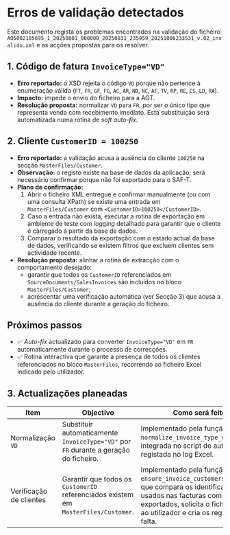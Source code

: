 # Erros de validação detectados

Este documento regista os problemas encontrados na validação do ficheiro `AO5002185695_1_20250801_000000_20250831_235959_20251006233531_v.02_invalido.xml` e as acções propostas para os resolver.

## 1. Código de fatura `InvoiceType="VD"`

* **Erro reportado:** o XSD rejeita o código `VD` porque não pertence à enumeração válida (`FT`, `FR`, `GF`, `FG`, `AC`, `AR`, `ND`, `NC`, `AF`, `TV`, `RP`, `RE`, `CS`, `LD`, `RA`).
* **Impacto:** impede o envio do ficheiro para a AGT.
* **Resolução proposta:** normalizar `VD` para `FR`, por ser o único tipo que representa venda com recebimento imediato. Esta substituição será automatizada numa rotina de *soft auto-fix*.

## 2. Cliente `CustomerID = 100250`

* **Erro reportado:** a validação acusa a ausência do cliente `100250` na secção `MasterFiles/Customer`.
* **Observação:** o registo existe na base de dados da aplicação; será necessário confirmar porque não foi exportado para o SAF-T.
* **Plano de confirmação:**
  1. Abrir o ficheiro XML entregue e confirmar manualmente (ou com uma consulta XPath) se existe uma entrada em `MasterFiles/Customer` com `<CustomerID>100250</CustomerID>`.
  2. Caso a entrada não exista, executar a rotina de exportação em ambiente de teste com *logging* detalhado para garantir que o cliente é carregado a partir da base de dados.
  3. Comparar o resultado da exportação com o estado actual da base de dados, verificando se existem filtros que excluem clientes sem actividade recente.
* **Resolução proposta:** alinhar a rotina de extracção com o comportamento desejado:
  * garantir que todos os `CustomerID` referenciados em `SourceDocuments/SalesInvoices` são incluídos no bloco `MasterFiles/Customer`;
  * acrescentar uma verificação automática (ver Secção 3) que acusa a ausência do cliente durante a geração do ficheiro.

## Próximos passos

* ✅ *Auto-fix* actualizado para converter `InvoiceType="VD"` em `FR` automaticamente durante o processo de correcções.
* ✅ Rotina interactiva que garante a presença de todos os clientes referenciados no bloco `MasterFiles`, recorrendo ao ficheiro Excel indicado pelo utilizador.

## 3. Actualizações planeadas

| Item | Objectivo | Como será feito |
| ---- | --------- | --------------- |
| Normalização `VD` | Substituir automaticamente `InvoiceType="VD"` por `FR` durante a geração do ficheiro. | Implementado pela função `normalize_invoice_type_vd`, integrada no script de auto-fix e registada no log Excel. |
| Verificação de clientes | Garantir que todos os `CustomerID` referenciados existem em `MasterFiles/Customer`. | Implementado pela função `ensure_invoice_customers_exported`, que compara os identificadores usados nas facturas com os clientes exportados, solicita o ficheiro Excel ao utilizador e cria os registos em falta. |
